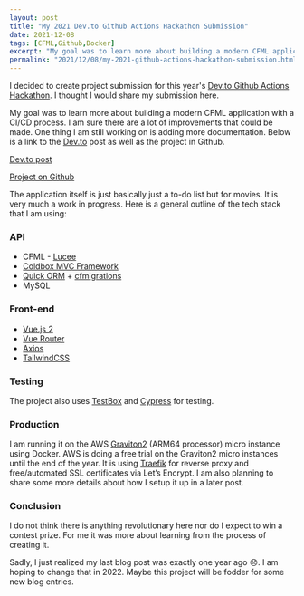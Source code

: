 ```yaml
---
layout: post
title: "My 2021 Dev.to Github Actions Hackathon Submission"
date: 2021-12-08
tags: [CFML,Github,Docker]
excerpt: "My goal was to learn more about building a modern CFML application with a CI/CD process."
permalink: "2021/12/08/my-2021-github-actions-hackathon-submission.html"
---
```


I decided to create project submission for this year's [Dev.to Github Actions Hackathon](https://dev.to/devteam/join-us-for-the-2021-github-actions-hackathon-on-dev-4hn4).  I thought I would share my submission here. 

My goal was to learn more about building a modern CFML application with a CI/CD process. I am sure there are a lot of improvements that could be made. One thing I am still working on is adding more documentation. Below is a link to the [Dev.to](http://Dev.to) post as well as the project in Github.

[Dev.to post](https://dev.to/jsteinshouer/building-a-cicd-workflow-for-my-cfmlvuejs-application-2c29)

[Project on Github](https://github.com/jsteinshouer/movie-list-app)

The application itself is just basically just a to-do list but for movies. It is very much a work in progress. Here is a general outline of the tech stack that I am using:

### API

- CFML - [Lucee](https://www.lucee.org/)
- [Coldbox MVC Framework](https://www.coldbox.org/)
- [Quick ORM](https://quick.ortusbooks.com/) + [cfmigrations](https://github.com/coldbox-modules/cfmigrations)
- MySQL

### Front-end

- [Vue.js 2](https://vuejs.org/)
- [Vue Router](https://router.vuejs.org/)
- [Axios](https://axios-http.com/docs/intro)
- [TailwindCSS](https://tailwindcss.com/)

### Testing

The project also uses [TestBox](https://testbox.ortusbooks.com/) and [Cypress](https://www.cypress.io/) for testing.

### Production

I am running it on the AWS [Graviton2](https://aws.amazon.com/pm/ec2-graviton/) (ARM64 processor) micro instance using Docker. AWS is doing a free trial on the Graviton2 micro instances until the end of the year. It is using [Traefik](https://traefik.io/traefik/) for reverse proxy and free/automated SSL certificates via Let’s Encrypt. I am also planning to share some more details about how I setup it up in a later post.

### Conclusion

I do not think there is anything revolutionary here nor do I expect to win a contest prize. For me it was more about learning from the process of creating it. 

Sadly, I just realized my last blog post was exactly one year ago 😞. I am hoping to change that in 2022. Maybe this project will be fodder for some new blog entries.